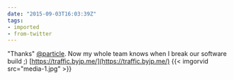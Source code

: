 ```yaml
---
date: "2015-09-03T16:03:39Z"
tags:
- imported
- from-twitter
---
```

"Thanks" [@particle](/twitter/#/particle). Now my whole team knows when I break our software build ;) [https://traffic.byjp.me/](https://traffic.byjp.me/) {{< imgorvid src="media-1.jpg" >}}
